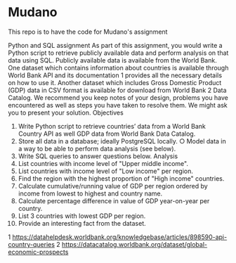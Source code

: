 # Mudano
This repo is to have the code for Mudano's assignment


Python and SQL assignment
As part of this assignment, you would write a Python script to retrieve publicly available
data and perform analysis on that data using SQL.
Publicly available data is available from the World Bank. One dataset which contains
information about countries is available through World Bank API and its documentation 1
provides all the necessary details on how to use it. Another dataset which includes Gross
Domestic Product (GDP) data in CSV format is available for download from World Bank 2
Data Catalog.
We recommend you keep notes of your design, problems you have encountered as well as
steps you have taken to resolve them. We might ask you to present your solution.
Objectives
1. Write Python script to retrieve countries’ data from a World Bank Country API as
well GDP data from World Bank Data Catalog.
2. Store all data in a database; ideally PostgreSQL locally.
○ Model data in a way to be able to perform data analysis (see below).
3. Write SQL queries to answer questions below.
Analysis
1. List countries with income level of "Upper middle income".
2. List countries with income level of "Low income" per region.
3. Find the region with the highest proportion of "High income" countries.
4. Calculate cumulative/running value of GDP per region ordered by income from
lowest to highest and country name.
5. Calculate percentage difference in value of GDP year-on-year per country.
6. List 3 countries with lowest GDP per region.
7. Provide an interesting fact from the dataset.


1 https://datahelpdesk.worldbank.org/knowledgebase/articles/898590-api-country-queries
2 https://datacatalog.worldbank.org/dataset/global-economic-prospects

